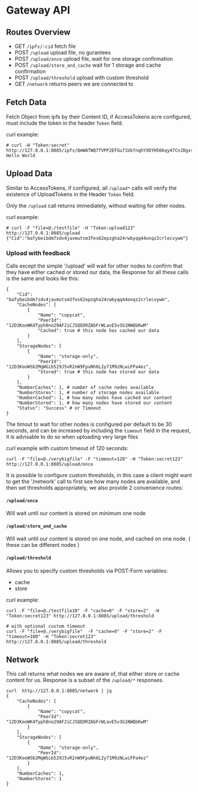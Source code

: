 # Gateway API

## Routes Overview

* GET `/ipfs/:cid`  fetch file
* POST `/upload`    upload file, no gurantees
* POST `/upload/once` upload file, wait for one storage confirmation
* POST `/upload/store_and_cache` wait for 1 storage and cache confirmation
* POST `/upload/threshold` upload with custom threshold
* GET `/network` returns peers we are connected to

## Fetch Data

Fetch Object from ipfs by their Content ID, if AccessTokens acre configured, must include the token
in the header `Token` field.

curl example:

```
# curl -H "Token:secret" http://127.0.0.1:8085/ipfs/QmWATWQ7fVPP2EFGu71UkfnqhYXDYH566qy47CnJDgvs8u
Hello World
```

## Upload Data

Similar to AccessTokens, if configured, all `/upload*` calls will verify the
existence of UploadTokens in the Header `Token` field.

Only the `/upload` call returns immediately, without waiting for other nodes.

curl example:

```
# curl -F "file=@./testfile" -H "Token:upload123" http://127.0.0.1:8085/upload
{"Cid":"bafybeibdm7sdv4javmutsm3fes62epzgha24rwbyqq44onqz2crlecvywm"}
```


### Upload with feedback

Calls except the simple '/upload' will wait for other nodes to confirm that they have either cached or stored
our data, the Response for all these calls is the same and looks lke this:
```
{
    "Cid": "bafybeibdm7sdv4javmutsm3fes62epzgha24rwbyqq44onqz2crlecvywm",
    "CacheNodes": [
        {
            "Name": "copycat",
            "PeerId": "12D3KooWK4Typh8no29AF2iCJ5QEDRZAbFrWLavE5v3G1NWQbKwM"
            "Cached": true # this node has cached our data
        }
    ],
    "StorageNodes": [
        {
            "Name": "storage-only",
            "PeerId": "12D3KooWSb2MqWGib529J5vR2nW9FpuNh6L2y71M9zNLwiFPa4ez",
            "Stored": true # this node has stored our data
        }
    ],
    "NumberCaches": 1, # number of cache nodes available
    "NumberStores": 1, # number of storage nodes available
    "NumberCached": 1, # how many nodes have cached our content
    "NumberStored": 1, # how many nodes have stored our content
    "Status": "Success" # or Timoeut
}

```

The timout to wait for other nodes is configured per default to be 30 seconds, and can be increased
by including the `timeout` field in the request, it is advisable to do so when uploading very large files

curl example with custom timeout of 120 seconds:

```
curl -F "file=@./verybigfile" -F "timeout=120" -H "Token:secret123" http://127.0.0.1:8085/upload/once
```

It is possible to configure custom thresholds, in this case a client might want to get the '/network' call
to first see how many nodes are available, and then set thresholds appropriately, we also provide 2 convenience routes:

####  `/upload/once`

Will wait until our content is stored on minimum one node

#### `/upload/store_and_cache`

Will wait until our content is stored on one node, and cached on one node.
( these can be different nodes )


#### `/upload/threshold`

Allows you to specify custom thresholds via POST-Form variables:

* cache
* store

curl example:

```
curl -F "file=@./testfile10" -F "cache=0" -F "store=2"  -H "Token:secret123" http://127.0.0.1:8085/upload/threshold

# with optional custom timeout
curl -F "file=@./verybigfile"  -F "cache=0" -F "store=2" -F "timeout=180" -H "Token:secret123" http://127.0.0.1:8085/upload/threshold
```


## Network

This call returns what nodes we are aware of, that either store or cache content for us.
Response is a subset of the `/upload/*` responses.

```
curl  http://127.0.0.1:8085/network | jq
{
    "CacheNodes": [
        {
            "Name": "copycat",
            "PeerId": "12D3KooWK4Typh8no29AF2iCJ5QEDRZAbFrWLavE5v3G1NWQbKwM"
        }
    ],
    "StorageNodes": [
        {
            "Name": "storage-only",
            "PeerId": "12D3KooWSb2MqWGib529J5vR2nW9FpuNh6L2y71M9zNLwiFPa4ez"
        }
    ],
    "NumberCaches": 1,
    "NumberStores": 1
}
```
